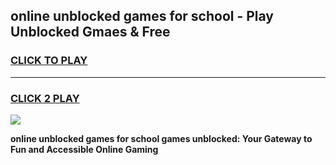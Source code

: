 
## online unblocked games for school - Play Unblocked Gmaes & Free
<h3>
<a href="https://premium.freeplayer.one?title=online_unblocked_games_for_school&ref=19F">CLICK TO PLAY</a></h3>
<hr>

<h3>
<a href="https://premium.freeplayer.one?title=online_unblocked_games_for_school&ref=19F">CLICK 2 PLAY</a>
  
</h3>

<a href="https://premium.freeplayer.one?title=online_unblocked_games_for_school&ref=19F/"><img src="https://clearcache.store/games.png"></a>


**online unblocked games for school games unblocked: Your Gateway to Fun and Accessible Online Gaming**
